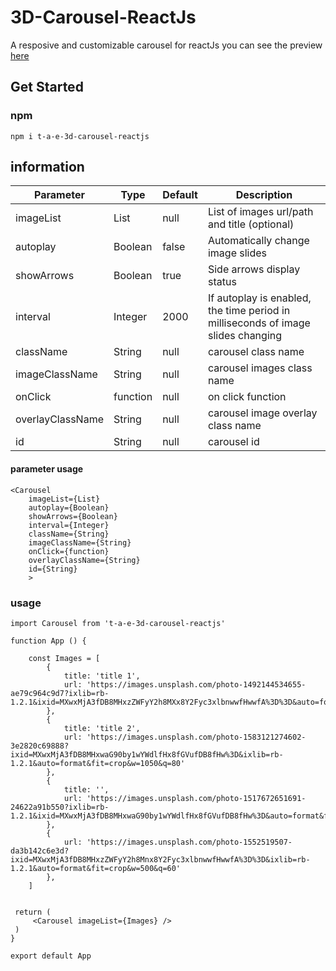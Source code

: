 # 3D-Carousel-ReactJs

A resposive and customizable carousel for reactJs
you can see the preview [here](https://terance-edmonds.github.io/3D-carousel-reactjs/)

## Get Started

### npm
    npm i t-a-e-3d-carousel-reactjs

## information

| Parameter        | Type     | Default | Description                                                                      |
|------------------|----------|---------|----------------------------------------------------------------------------------|
| imageList        | List     | null    | List of images url/path and title (optional)                                     |
| autoplay         | Boolean  | false   | Automatically change image slides                                                |
| showArrows       | Boolean  | true    | Side arrows display status                                                       |
| interval         | Integer  | 2000    | If autoplay is enabled, the time period in milliseconds of image slides changing |
| className        | String   | null    | carousel class name                                                              |
| imageClassName   | String   | null    | carousel images class name                                                       |
| onClick          | function | null    | on click function                                                                |
| overlayClassName | String   | null    | carousel image overlay class name                                                |
| id               | String   | null    | carousel id                                                                      |

#### parameter usage
    <Carousel 
        imageList={List}
        autoplay={Boolean}
        showArrows={Boolean}
        interval={Integer}
        className={String}
        imageClassName={String}
        onClick={function}
        overlayClassName={String}
        id={String}
        >


### usage
    import Carousel from 't-a-e-3d-carousel-reactjs'

    function App () {

        const Images = [
            {
                title: 'title 1',
                url: 'https://images.unsplash.com/photo-1492144534655-ae79c964c9d7?ixlib=rb-1.2.1&ixid=MXwxMjA3fDB8MHxzZWFyY2h8MXx8Y2Fyc3xlbnwwfHwwfA%3D%3D&auto=format&fit=crop&w=500&q=60'
            },
            {
                title: 'title 2',
                url: 'https://images.unsplash.com/photo-1583121274602-3e2820c69888?ixid=MXwxMjA3fDB8MHxwaG90by1wYWdlfHx8fGVufDB8fHw%3D&ixlib=rb-1.2.1&auto=format&fit=crop&w=1050&q=80'
            },
            {
                title: '',
                url: 'https://images.unsplash.com/photo-1517672651691-24622a91b550?ixlib=rb-1.2.1&ixid=MXwxMjA3fDB8MHxwaG90by1wYWdlfHx8fGVufDB8fHw%3D&auto=format&fit=crop&w=1189&q=80'
            },
            {
                url: 'https://images.unsplash.com/photo-1552519507-da3b142c6e3d?ixid=MXwxMjA3fDB8MHxzZWFyY2h8Mnx8Y2Fyc3xlbnwwfHwwfA%3D%3D&ixlib=rb-1.2.1&auto=format&fit=crop&w=500&q=60'
            },
        ]


     return (
         <Carousel imageList={Images} />
     )   
    }

    export default App

